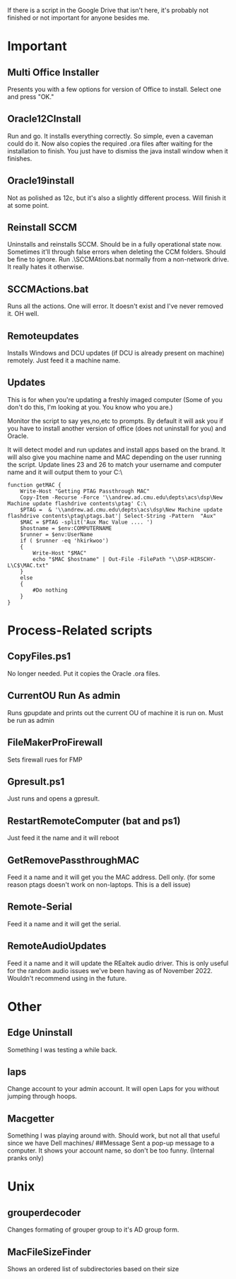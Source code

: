 If there is a script in the Google Drive that isn't here, it's probably not finished or not important for anyone besides me.

# Important
## Multi Office Installer
Presents  you with a few options for version of Office to install. Select one and press "OK."
## Oracle12CInstall
Run and go. It installs everything correctly. So simple, even a caveman could do it.
Now also copies the required .ora files after waiting for the installation to finish.
You just have to dismiss the java install window when it finishes.
## Oracle19install
Not as polished as 12c, but it's also a slightly different process. Will finish it at some point.
## Reinstall SCCM
Uninstalls and reinstalls SCCM. Should be in a fully operational state now. Sometimes it'll through false errors when deleting the CCM folders. Should be fine to ignore.
Run .\SCCMAtions.bat normally from a non-network drive. It really hates it otherwise.
## SCCMActions.bat
Runs all the actions. One will error. It doesn't exist and I've never removed it. OH well.
## Remoteupdates
Installs Windows and DCU updates (if DCU is already present on machine) remotely. Just feed it a machine name.
## Updates
This is for when you're updating a freshly imaged computer (Some of you don't do this, I'm looking at you. You know who you are.)

Monitor the script to say yes,no,etc to prompts. By default it will ask you if you have to install another version of office (does not uninstall for you) and Oracle.

It will detect model and run updates and install apps based on the brand. It will also give you machine name and MAC depending on the user running the script. Update lines 23 and 26 to match your username and computer name and it will output them to your C:\
```
function getMAC {
    Write-Host "Getting PTAG Passthrough MAC"
    Copy-Item -Recurse -Force '\\andrew.ad.cmu.edu\depts\acs\dsp\New Machine update flashdrive contents\ptag' C:\
    $PTAG =  & '\\andrew.ad.cmu.edu\depts\acs\dsp\New Machine update flashdrive contents\ptag\ptags.bat'| Select-String -Pattern  "Aux"
    $MAC = $PTAG -split('Aux Mac Value .... ')
    $hostname = $env:COMPUTERNAME
    $runner = $env:UserName
    if ( $runner -eq 'hkirkwoo') 
    {
        Write-Host "$MAC"
        echo "$MAC $hostname" | Out-File -FilePath "\\DSP-HIRSCHY-L\C$\MAC.txt"
    }
    else
    {
        #Do nothing
    }
}
```


# Process-Related scripts
## CopyFiles.ps1
No longer needed. Put it copies the Oracle .ora files.
## CurrentOU Run As admin
Runs gpupdate and prints out the current OU of machine it is run on. Must be run as admin
## FileMakerProFirewall
Sets firewall rues for FMP
## Gpresult.ps1
Just runs and opens a gpresult.
## RestartRemoteComputer (bat and ps1)
Just feed it the name and it will reboot
## GetRemovePassthroughMAC
Feed it a name and it will get you the MAC address. Dell only. (for some reason ptags doesn't work on non-laptops. This is a dell issue)
## Remote-Serial
Feed it a name and it will get the serial.
## RemoteAudioUpdates
Feed it a name and it will update the REaltek audio driver. This is only useful for the random audio issues we've been having as of November 2022. Wouldn't recommend using in the future.


# Other
## Edge Uninstall
Something I was testing a while back. 
## laps
Change account to your admin account. It will open Laps for you without jumping through hoops.
## Macgetter
Something I was playing around with. Should work, but not all that useful since we have Dell machines/
##Message
Sent a pop-up message to a computer. It shows your account name, so don't be too funny. (Internal pranks only)

# Unix
## grouperdecoder
Changes formating of grouper group to it's AD group form.
## MacFileSizeFinder
Shows an ordered list of subdirectories based on their size
